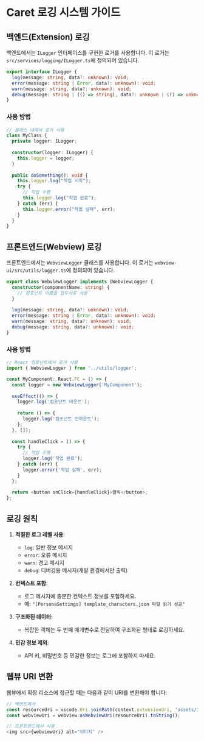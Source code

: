 # Caret 로깅 시스템 가이드

## 백엔드(Extension) 로깅

백엔드에서는 `ILogger` 인터페이스를 구현한 로거를 사용합니다. 이 로거는 `src/services/logging/ILogger.ts`에 정의되어 있습니다.

```typescript
export interface ILogger {
  log(message: string, data?: unknown): void;
  error(message: string | Error, data?: unknown): void;
  warn(message: string, data?: unknown): void;
  debug(message: string | (() => string), data?: unknown | (() => unknown)): void;
}
```

### 사용 방법

```typescript
// 클래스 내에서 로거 사용
class MyClass {
  private logger: ILogger;
  
  constructor(logger: ILogger) {
    this.logger = logger;
  }
  
  public doSomething(): void {
    this.logger.log("작업 시작");
    try {
      // 작업 수행
      this.logger.log("작업 완료");
    } catch (err) {
      this.logger.error("작업 실패", err);
    }
  }
}
```

## 프론트엔드(Webview) 로깅

프론트엔드에서는 `WebviewLogger` 클래스를 사용합니다. 이 로거는 `webview-ui/src/utils/logger.ts`에 정의되어 있습니다.

```typescript
export class WebviewLogger implements IWebviewLogger {
  constructor(componentName: string) {
    // 컴포넌트 이름을 접두사로 사용
  }
  
  log(message: string, data?: unknown): void;
  error(message: string | Error, data?: unknown): void;
  warn(message: string, data?: unknown): void;
  debug(message: string, data?: unknown): void;
}
```

### 사용 방법

```typescript
// React 컴포넌트에서 로거 사용
import { WebviewLogger } from '../utils/logger';

const MyComponent: React.FC = () => {
  const logger = new WebviewLogger('MyComponent');
  
  useEffect(() => {
    logger.log('컴포넌트 마운트');
    
    return () => {
      logger.log('컴포넌트 언마운트');
    };
  }, []);
  
  const handleClick = () => {
    try {
      // 작업 수행
      logger.log('작업 완료');
    } catch (err) {
      logger.error('작업 실패', err);
    }
  };
  
  return <button onClick={handleClick}>클릭</button>;
};
```

## 로깅 원칙

1. **적절한 로그 레벨 사용**:
   - `log`: 일반 정보 메시지
   - `error`: 오류 메시지
   - `warn`: 경고 메시지
   - `debug`: 디버깅용 메시지(개발 환경에서만 출력)

2. **컨텍스트 포함**:
   - 로그 메시지에 충분한 컨텍스트 정보를 포함하세요.
   - 예: `"[PersonaSettings] template_characters.json 파일 읽기 성공"`

3. **구조화된 데이터**:
   - 복잡한 객체는 두 번째 매개변수로 전달하여 구조화된 형태로 로깅하세요.

4. **민감 정보 제외**:
   - API 키, 비밀번호 등 민감한 정보는 로그에 포함하지 마세요.

## 웹뷰 URI 변환

웹뷰에서 확장 리소스에 접근할 때는 다음과 같이 URI를 변환해야 합니다:

```typescript
// 백엔드에서
const resourceUri = vscode.Uri.joinPath(context.extensionUri, 'assets/image.png');
const webviewUri = webview.asWebviewUri(resourceUri).toString();

// 프론트엔드에서 사용
<img src={webviewUri} alt="이미지" />
